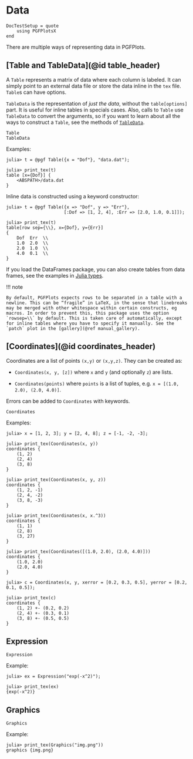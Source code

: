 # Data

```@meta
DocTestSetup = quote
    using PGFPlotsX
end
```

There are multiple ways of representing data in PGFPlots.

## [Table and TableData](@id table_header)

A `Table` represents a matrix of data where each column is labeled. It can simply point to an external data file or store the data inline in the `tex` file. `Table`s can have options.

`TableData` is the representation of *just the data*, without the `table[options]` part. It is useful for inline tables in specials cases. Also, calls to `Table` use `TableData` to convert the arguments, so if you want to learn about all the ways to construct a `Table`, see the methods of [`TableData`](@ref).

```@docs
Table
TableData
```

Examples:

```julia-repl make_into_doctest
julia> t = @pgf Table({x = "Dof"}, "data.dat");

julia> print_tex(t)
table [x={Dof}] {
    <ABSPATH>/data.dat
}
```

Inline data is constructed using a keyword constructor:

```jldoctest
julia> t = @pgf Table({x => "Dof", y => "Err"},
                      [:Dof => [1, 2, 4], :Err => [2.0, 1.0, 0.1]]);

julia> print_tex(t)
table[row sep={\\}, x={Dof}, y={Err}]
{
    Dof  Err  \\
    1.0  2.0  \\
    2.0  1.0  \\
    4.0  0.1  \\
}
```

If you load the DataFrames package, you can also create tables from data frames, see the examples in [Julia types](@ref).

!!! note

    By default, PGFPlots expects rows to be separated in a table with a newline. This can be “fragile” in LaTeX, in the sense that linebreaks may be merged with other whitespace within certain constructs, eg macros. In order to prevent this, this package uses the option `rowsep=\\` by default. This is taken care of automatically, except for inline tables where you have to specify it manually. See the `patch` plot in the [gallery](@ref manual_gallery).

## [Coordinates](@id coordinates_header)

Coordinates are a list of points `(x,y)` or `(x,y,z)`. They can be created as:

* `Coordinates(x, y, [z])` where `x` and `y` (and optionally `z`) are lists.

* `Coordinates(points)` where `points` is a list of tuples, e.g. `x = [(1.0, 2.0), (2.0, 4.0)]`.

Errors can be added to `Coordinates` with keywords.

```@docs
Coordinates
```

Examples:

```jldoctest
julia> x = [1, 2, 3]; y = [2, 4, 8]; z = [-1, -2, -3];

julia> print_tex(Coordinates(x, y))
coordinates {
    (1, 2)
    (2, 4)
    (3, 8)
}

julia> print_tex(Coordinates(x, y, z))
coordinates {
    (1, 2, -1)
    (2, 4, -2)
    (3, 8, -3)
}

julia> print_tex(Coordinates(x, x.^3))
coordinates {
    (1, 1)
    (2, 8)
    (3, 27)
}

julia> print_tex(Coordinates([(1.0, 2.0), (2.0, 4.0)]))
coordinates {
    (1.0, 2.0)
    (2.0, 4.0)
}

julia> c = Coordinates(x, y, xerror = [0.2, 0.3, 0.5], yerror = [0.2, 0.1, 0.5]);

julia> print_tex(c)
coordinates {
    (1, 2) +- (0.2, 0.2)
    (2, 4) +- (0.3, 0.1)
    (3, 8) +- (0.5, 0.5)
}
```

## Expression

```@docs
Expression
```

Example:

```jldoctest
julia> ex = Expression("exp(-x^2)");

julia> print_tex(ex)
{exp(-x^2)}
```

## Graphics

```@docs
Graphics
```

Example:

```jldoctest
julia> print_tex(Graphics("img.png"))
graphics {img.png}
```
